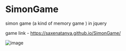 # SimonGame
simon game (a kind of memory game ) in jquery

game link - https://saxenatanya.github.io/SimonGame/

![image](https://user-images.githubusercontent.com/82470912/122643122-029a9600-d0dc-11eb-9152-289cc73d3c45.png)

